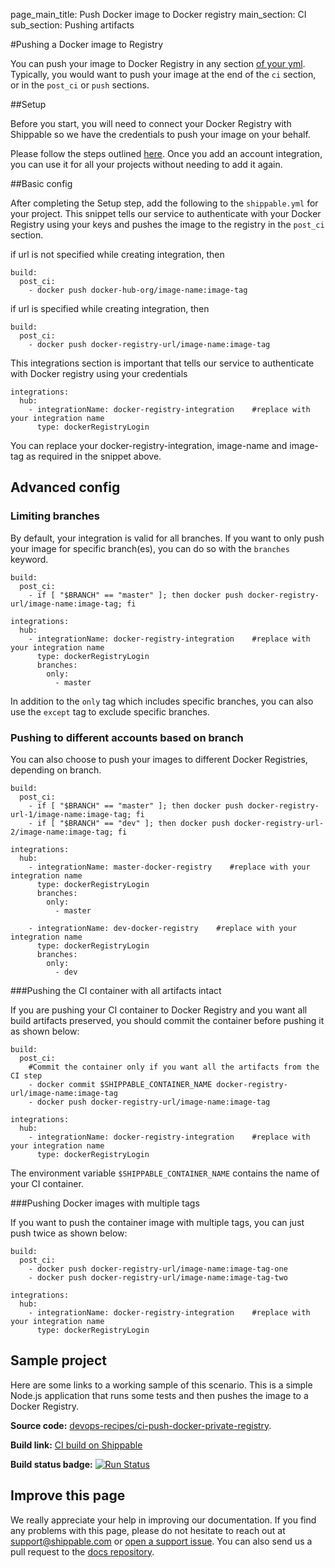page_main_title: Push Docker image to Docker registry
main_section: CI
sub_section: Pushing artifacts

#Pushing a Docker image to Registry

You can push your image to Docker Registry in any section [of your yml](/ci/yml-structure/#anatomy-of-shippableyml). Typically, you would want to push your image at the end of the `ci` section, or in the `post_ci` or `push` sections.

##Setup

Before you start, you will need to connect your Docker Registry with Shippable so we have the credentials to push your image on your behalf.

Please follow the steps outlined [here](/platform/integration/dockerRegistryLogin/). Once you add an account integration, you can use it for all your projects without needing to add it again.

##Basic config

After completing the Setup step, add the following to the `shippable.yml` for your project. This snippet tells our service to authenticate with your Docker Registry using your keys and pushes the image to the registry in the `post_ci` section.

if url is not specified while creating integration, then

```
build:
  post_ci:
    - docker push docker-hub-org/image-name:image-tag
```
if url is specified while creating integration, then

```
build:
  post_ci:
    - docker push docker-registry-url/image-name:image-tag
```
This integrations section is important that tells our service to
authenticate with Docker registry using your credentials

```
integrations:
  hub:
    - integrationName: docker-registry-integration    #replace with your integration name
      type: dockerRegistryLogin
```

You can replace your docker-registry-integration, image-name and image-tag as required in the snippet above.

## Advanced config

### Limiting branches

By default, your integration is valid for all branches. If you want to only push your image for specific branch(es), you can do so with the `branches` keyword.

```
build:
  post_ci:
    - if [ "$BRANCH" == "master" ]; then docker push docker-registry-url/image-name:image-tag; fi

integrations:
  hub:
    - integrationName: docker-registry-integration    #replace with your integration name
      type: dockerRegistryLogin
      branches:
        only:
          - master

```
In addition to the `only` tag which includes specific branches, you can also use the `except` tag to exclude specific branches.

### Pushing to different accounts based on branch

You can also choose to push your images to different Docker Registries, depending on branch.

```
build:
  post_ci:
    - if [ "$BRANCH" == "master" ]; then docker push docker-registry-url-1/image-name:image-tag; fi
    - if [ "$BRANCH" == "dev" ]; then docker push docker-registry-url-2/image-name:image-tag; fi

integrations:
  hub:
    - integrationName: master-docker-registry    #replace with your integration name
      type: dockerRegistryLogin
      branches:
        only:
          - master

    - integrationName: dev-docker-registry    #replace with your integration name
      type: dockerRegistryLogin
      branches:
        only:
          - dev

```

###Pushing the CI container with all artifacts intact

If you are pushing your CI container to Docker Registry and you want all build artifacts preserved, you should commit the container before pushing it as shown below:

```
build:
  post_ci:
    #Commit the container only if you want all the artifacts from the CI step
    - docker commit $SHIPPABLE_CONTAINER_NAME docker-registry-url/image-name:image-tag
    - docker push docker-registry-url/image-name:image-tag

integrations:
  hub:
    - integrationName: docker-registry-integration    #replace with your integration name
      type: dockerRegistryLogin
```

The environment variable `$SHIPPABLE_CONTAINER_NAME` contains the name of your CI container.

###Pushing Docker images with multiple tags

If you want to push the container image with multiple tags, you can just push twice as shown below:


```
build:
  post_ci:
    - docker push docker-registry-url/image-name:image-tag-one
    - docker push docker-registry-url/image-name:image-tag-two

integrations:
  hub:
    - integrationName: docker-registry-integration    #replace with your integration name
      type: dockerRegistryLogin

```

## Sample project

Here are some links to a working sample of this scenario. This is a simple Node.js application that runs some tests and then pushes
the image to a Docker Registry.

**Source code:**  [devops-recipes/ci-push-docker-private-registry](https://github.com/devops-recipes/ci-push-docker-private-registry).

**Build link:** <a href="https://app.shippable.com/github/himanshu0503/ci-push-docker-private-registry/runs/2/1/console" target="_blank"> CI build on Shippable</a>

**Build status badge:** [![Run Status](https://api.shippable.com/projects/5901dad2fa2ac30800871159/badge?branch=master)](https://app.shippable.com/github/himanshu0503/ci-push-docker-private-registry)

## Improve this page

We really appreciate your help in improving our documentation. If you find any problems with this page, please do not hesitate to reach out at [support@shippable.com](mailto:support@shippable.com) or [open a support issue](https://www.github.com/Shippable/support/issues). You can also send us a pull request to the [docs repository](https://www.github.com/Shippable/docs).
